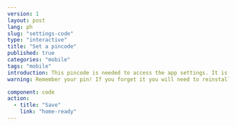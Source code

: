 ```yaml
---
version: 1
layout: post
lang: ph
slug: "settings-code"
type: "interactive"
title: "Set a pincode"
published: true
categories: "mobile"
tags: "mobile"
introduction: This pincode is needed to access the app settings. It is not needed to alert in an emergency. 
warning: Remember your pin! If you forget it you will need to reinstall the app.

component: code
action:
  - title: "Save"
    link: "home-ready"
---
```

